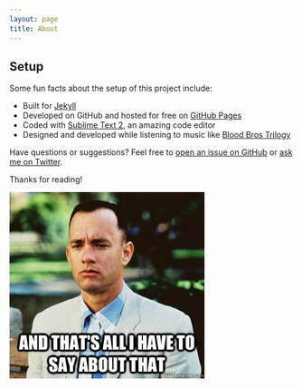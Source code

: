 ```yaml
---
layout: page
title: About
---
```

## Setup

Some fun facts about the setup of this project include:

* Built for [Jekyll](http://jekyllrb.com)
* Developed on GitHub and hosted for free on [GitHub Pages](https://pages.github.com)
* Coded with [Sublime Text 2](http://sublimetext.com), an amazing code editor
* Designed and developed while listening to music like [Blood Bros Trilogy](https://soundcloud.com/maddecent/sets/blood-bros-series)

Have questions or suggestions? Feel free to [open an issue on GitHub](https://github.com/poole/issues/new) or [ask me on Twitter](https://twitter.com/mdo).

Thanks for reading!

<!--<p class="message">
Some things about me
</p>

# Skills
	Advanced Proficient:
		*PHP
		*HTML, CSS
		*Java
		*Javascript
		*PHP
		*Lisp
		*Visual Basic
	
	
	
	Proficient:
							<ul>
								<li>Bash</li>
								<li>Objective-C (iOS SDK)</li>
								<li>C</li>
								<li>Perl 5/6</li>
								<li> Brain F*({</li>
							</ul>
						</div>
						<div class="col-md-4">&nbsp;</div>
					</div>
					<hr class="abouthr">
					<span style="font-size: 150%; color: gray;">Technologies I Use: </span>
					<div class="row list-i-use">
						<div class="col-md-1">&nbsp;</div>
						<div class="col-md-3">
							<h3>Most Proficient:</h3>
							<ul>
								<li>VMWare</li>
								<li>Git</li>
								<li>MySQL</li>
								<li>Jinja2</li>
								<li>MongoDB</li>
								<li>Flask</li>
							</ul>
						</div>
						<div class="col-md-1">&nbsp;</div>
						<div class="col-md-3">
							<h3>Familiar:</h3>
							<ul>
								<li>Vim</li>
								<li>LEAP Motion SDK</li>
								<li>Heroku</li>
								<li>OpenShift</li>
								<li>GM Dashboard SDK</li>
								<li>RabbitMQ</li>
								<li>Nagios</li>
							</ul>
						</div>
						<div class="col-md-4">
							<h3>&nbsp;</h3>
							<ul>
								<li>iOS SDK</li>
								<li>PostgreSQL</li>
								<li>Node.js</li>-->
<!--Thanks Jared -->
<img border="0" src="/Photos/gump.jpg" alt="Forus Gump">
